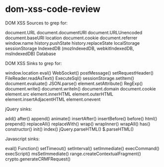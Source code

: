 # dom-xss-code-review

DOM XSS Sources to grep for:

document.URL
document.documentURI
document.URLUnencoded
document.baseURI
location
document.cookie
document.referrer
window.name
history.pushState
history.replaceState
localStorage
sessionStorage
IndexedDB (mozIndexedDB, webkitIndexedDB, msIndexedDB)
Database

DOM XSS Sinks to grep for:

window.location
eval()
WebSocket()
postMessage()
setRequestHeader()
FileReader.readAsText()
ExecuteSql()
sessionStorage.setItem()
document.evaluate()
JSON.parse()
element.setAttribute()
RegExp()
document.write()
document.writeln()
document.domain
document.cookie
element.src
element.innerHTML
element.outerHTML
element.insertAdjacentHTML
element.onevent

jQuery sinks:

add()
after()
append()
animate()
insertAfter()
insertBefore()
before()
html()
prepend()
replaceAll()
replaceWith()
wrap()
wrapInner()
wrapAll()
has()
constructor()
init()
index()
jQuery.parseHTML()
$.parseHTML()

Javascript sinks:

eval()
Function()
setTimeout()
setInterval()
setImmediate()
execCommand()
execScript()
msSetImmediate()
range.createContextualFragment()
crypto.generateCRMFRequest()
